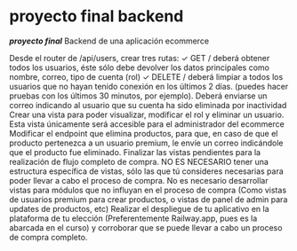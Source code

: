 # proyecto final backend
***proyecto final***
Backend de una aplicación ecommerce

Desde el router de /api/users, crear tres rutas:
✓ GET / deberá obtener todos los usuarios, éste sólo debe devolver los datos principales como
nombre, correo, tipo de cuenta (rol)
✓ DELETE / deberá limpiar a todos los usuarios que no hayan tenido conexión en los últimos 2
días. (puedes hacer pruebas con los últimos 30 minutos, por ejemplo). Deberá enviarse un
correo indicando al usuario que su cuenta ha sido eliminada por inactividad
Crear una vista para poder visualizar, modificar el rol y eliminar un usuario. Esta vista únicamente será
accesible para el administrador del ecommerce
Modificar el endpoint que elimina productos, para que, en caso de que el producto pertenezca a un usuario
premium, le envíe un correo indicándole que el producto fue eliminado.
Finalizar las vistas pendientes para la realización de flujo completo de compra. NO ES NECESARIO tener una
estructura específica de vistas, sólo las que tú consideres necesarias para poder llevar a cabo el proceso de compra.
No es necesario desarrollar vistas para módulos que no influyan en el proceso de compra (Como vistas de usuarios
premium para crear productos, o vistas de panel de admin para updates de productos, etc)
Realizar el despliegue de tu aplicativo en la plataforma de tu elección (Preferentemente Railway.app, pues es la
abarcada en el curso) y corroborar que se puede llevar a cabo un proceso de compra completo.
